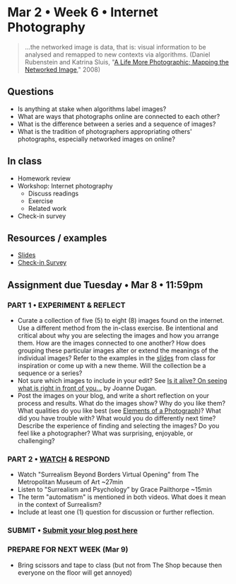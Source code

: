 # Mar 2 • Week 6 • Internet Photography

>...the networked image is data, that is: visual information to be analysed and remapped to new contexts via algorithms. (Daniel Rubenstein and Katrina Sluis, "[A Life More Photographic; Mapping the Networked Image](https://www.researchgate.net/publication/299854265_A_Life_More_Photographic_Mapping_The_Networked_Image)," 2008)

## Questions
- Is anything at stake when algorithms label images? 
- What are ways that photographs online are connected to each other? 
- What is the difference between a series and a sequence of images?
- What is the tradition of photographers appropriating others' photographs, especially networked images on online?

## In class
- Homework review 
- Workshop: Internet photography
    - Discuss readings
    - Exercise
    - Related work
- Check-in survey

## Resources / examples
- [Slides](https://drive.google.com/drive/u/0/folders/1YZtWK03TXGCoGmy7WeQYF-BBulZFAbHA)
- [Check-in Survey](https://docs.google.com/forms/d/e/1FAIpQLSdlu-8oDrfcxFuei8GBeLuvsSPS0WblI6ZORFhIi-hFIr4xug/viewform)

## Assignment due Tuesday • Mar 8 • 11:59pm
### PART 1 • EXPERIMENT & REFLECT 
- Curate a collection of five (5) to eight (8) images found on the internet. Use a different method from the in-class exercise. Be intentional and critical about why you are selecting the images and how you arrange them. How are the images connected to one another? How does grouping these particular images alter or extend the meanings of the individual images? Refer to the examples in the [slides](https://drive.google.com/drive/u/0/folders/1YZtWK03TXGCoGmy7WeQYF-BBulZFAbHA) from class for inspiration or come up with a new theme. Will the collection be a sequence or a series? 
- Not sure which images to include in your edit? See [Is it alive? On seeing what is right in front of you...](https://github.com/ellennickles/xphoto-s22/blob/main/resources/is-it-alive.md) by Joanne Dugan.
- Post the images on your blog, and write a short reflection on your process and results. What do the images show? Why do you like them? What qualities do you like best (see [Elements of a Photograph](https://github.com/ellennickles/xphoto-s22/blob/main/resources/photograph-elements.md))? What did you have trouble with? What would you do differently next time? Describe the experience of finding and selecting the images? Do you feel like a photographer? What was surprising, enjoyable, or challenging?
### PART 2 • [WATCH](https://drive.google.com/drive/u/0/folders/1YZtWK03TXGCoGmy7WeQYF-BBulZFAbHA) & RESPOND
- Watch "Surrealism Beyond Borders Virtual Opening" from The Metropolitan Museum of Art ~27min
- Listen to "Surrealism and Psychology” by Grace Pailthorpe ~15min
- The term "automatism" is mentioned in both videos. What does it mean in the context of Surrealism? 
- Include at least one (1) question for discussion or further reflection. 

### SUBMIT • [Submit your blog post here](https://forms.gle/JfwCTv7JqkieZ8yz8)

### PREPARE FOR NEXT WEEK (Mar 9)
- Bring scissors and tape to class (but not from The Shop because then everyone on the floor will get annoyed)




